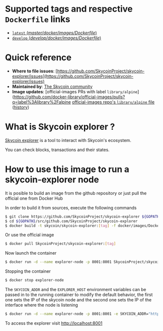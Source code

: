 # Supported tags and respective `Dockerfile` links

-	[`latest` (*master/docker/images/Dockerfile*)](https://github.com/skycoin/skycoin-explorer/blob/master/docker/images/Dockerfile)
-	[`develop` (*develop/docker/images/Dockerfile*)](https://github.com/skycoin/skycoin-explorer/blob/develop/docker/images/Dockerfile)

# Quick reference

-	**Where to file issues**:
	[https://github.com/SkycoinProject/skycoin-explorer/issues](https://github.com/SkycoinProject/skycoin-explorer/issues)
-	**Maintained by**:
	[The Skycoin community](https://github.com/SkycoinProject/skycoin-explorer)
-	**Image updates**:
	[official-images PRs with label `library/alpine`](https://github.com/docker-library/official-images/pulls?q=label%3Alibrary%2Falpine
	[official-images repo's `library/alpine` file](https://github.com/docker-library/official-images/blob/master/library/alpine) ([history](https://github.com/docker-library/official-images/commits/master/library/alpine))

# What is Skycoin explorer ?
[Skycoin explorer](https://explorer.skycoin.com) is a tool to interact with Skycoin's ecosystem.

You can check blocks, transactions and their states.

# How to use this image to run a skycoin-explorer node

It is posible to build an image from the github repository or just pull the official one from Docker Hub

In order to build it from sources, execute the following commands

```sh
$ git clone https://github.com/SkycoinProject/skycoin-explorer ${GOPATH}/src/github.com/SkycoinProject/skycoin-explorer
$ cd ${GOPATH}/src/github.com/SkycoinProject/skycoin-explorer
$ docker build -t skycoin/skycoin-explorer:[tag] -f docker/images/Dockerfile .
```

Or use the official image

```sh
$ docker pull SkycoinProject/skycoin-explorer:[tag]
```

Now launch the container

```sh
$ docker run -d --name explorer-node -p 8001:8001 SkycoinProject/skycoin-explorer:[tag]
```

Stopping the container

```sh
$ docker stop explorer-node
```

The `SKYCOIN_ADDR` and the `EXPLORER_HOST` environment variables can be passed in
to the running container to modify the default behavior, the first one sets the IP of the skycoin node and the second one sets the IP of the interface where the node is listening

```sh
$ docker run -d --name explorer-node -p 8001:8001 -e SKYCOIN_ADDR="http://192.168.1.1:6420" SkycoinProject/skycoin-explorer:[tag]
```

To access the explorer visit [http://localhost:8001](http://localhost:8001)
